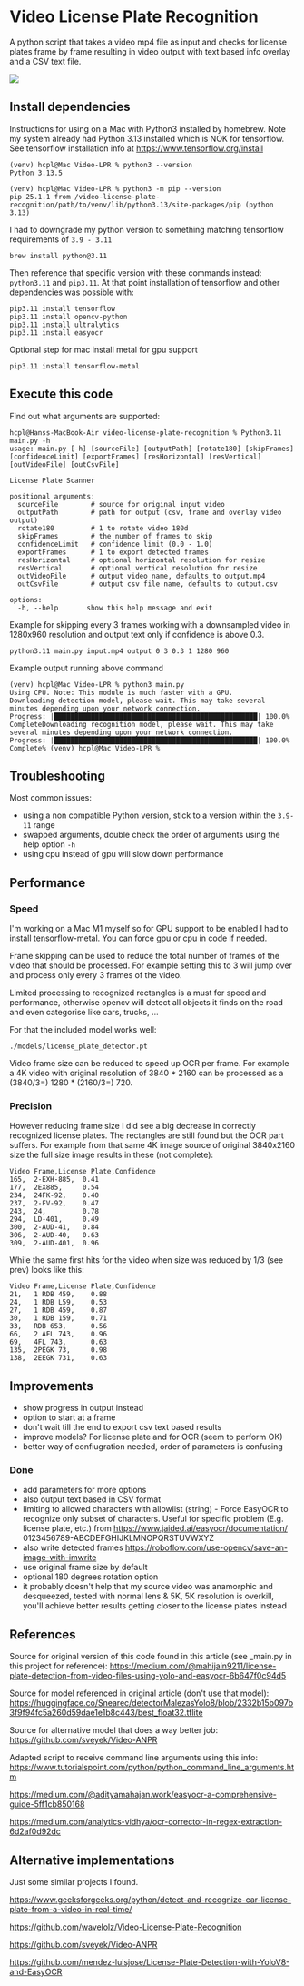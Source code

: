 # Video License Plate Recognition

A python script that takes a video mp4 file as input and checks for license plates frame by frame
resulting in video output with text based info overlay and a CSV text file. 

<img src="https://github.com/hanscappelle/video-license-plate-recognition/blob/main/frame-309.JPG"/>

## Install dependencies

Instructions for using on a Mac with Python3 installed by homebrew. 
Note my system already had Python 3.13 installed which is NOK for tensorflow.
See tensorflow installation info at https://www.tensorflow.org/install

```
(venv) hcpl@Mac Video-LPR % python3 --version
Python 3.13.5

(venv) hcpl@Mac Video-LPR % python3 -m pip --version
pip 25.1.1 from /video-license-plate-recognition/path/to/venv/lib/python3.13/site-packages/pip (python 3.13)
```

I had to downgrade my python version to something matching tensorflow requirements of `3.9 - 3.11`

```
brew install python@3.11
```

Then reference that specific version with these commands instead: `python3.11` and `pip3.11`. 
At that point installation of tensorflow and other dependencies was possible with:

```
pip3.11 install tensorflow
pip3.11 install opencv-python
pip3.11 install ultralytics
pip3.11 install easyocr
```

Optional step for mac install metal for gpu support
```
pip3.11 install tensorflow-metal
```

## Execute this code

Find out what arguments are supported:

```
hcpl@Hanss-MacBook-Air video-license-plate-recognition % Python3.11 main.py -h
usage: main.py [-h] [sourceFile] [outputPath] [rotate180] [skipFrames] [confidenceLimit] [exportFrames] [resHorizontal] [resVertical] [outVideoFile] [outCsvFile]

License Plate Scanner

positional arguments:
  sourceFile        # source for original input video
  outputPath        # path for output (csv, frame and overlay video output)
  rotate180         # 1 to rotate video 180d
  skipFrames        # the number of frames to skip 
  confidenceLimit   # confidence limit (0.0 - 1.0)
  exportFrames      # 1 to export detected frames 
  resHorizontal     # optional horizontal resolution for resize
  resVertical       # optional vertical resolution for resize
  outVideoFile      # output video name, defaults to output.mp4
  outCsvFile        # output csv file name, defaults to output.csv

options:
  -h, --help       show this help message and exit
```

Example for skipping every 3 frames working with a downsampled video in 1280x960 resolution 
and output text only if confidence is above 0.3.

```
python3.11 main.py input.mp4 output 0 3 0.3 1 1280 960
```

Example output running above command

```
(venv) hcpl@Mac Video-LPR % python3 main.py         
Using CPU. Note: This module is much faster with a GPU.
Downloading detection model, please wait. This may take several minutes depending upon your network connection.
Progress: |██████████████████████████████████████████████████| 100.0% CompleteDownloading recognition model, please wait. This may take several minutes depending upon your network connection.
Progress: |██████████████████████████████████████████████████| 100.0% Complete% (venv) hcpl@Mac Video-LPR % 
```

## Troubleshooting

Most common issues:
- using a non compatible Python version, stick to a version within the `3.9-11` range 
- swapped arguments, double check the order of arguments using the help option `-h`
- using cpu instead of gpu will slow down performance

## Performance

### Speed

I'm working on a Mac M1 myself so for GPU support to be enabled I had to install tensorflow-metal. 
You can force gpu or cpu in code if needed.  

Frame skipping can be used to reduce the total number of frames of the video that should be processed. 
For example setting this to 3 will jump over and process only every 3 frames of the video.

Limited processing to recognized rectangles is a must for speed and performance, otherwise opencv
will detect all objects it finds on the road and even categorise like cars, trucks, ...

For that the included model works well:
```
./models/license_plate_detector.pt
```

Video frame size can be reduced to speed up OCR per frame. For example a 4K video with original
resolution of 3840 * 2160 can be processed as a (3840/3=) 1280 * (2160/3=) 720.

### Precision

However reducing frame size I did see a big decrease in correctly recognized license plates. The 
rectangles are still found but the OCR part suffers. For example from that same 4K image source
of original 3840x2160 size the full size image results in these (not complete):

```
Video Frame,License Plate,Confidence
165,  2-EXH-885,  0.41
177,  2EX885,     0.54
234,  24FK-92,    0.40
237,  2-FV-92,    0.47
243,  24,         0.78
294,  LD-401,     0.49
300,  2-AUD-41,   0.84
306,  2-AUD-40,   0.63
309,  2-AUD-401,  0.96
```

While the same first hits for the video when size was reduced by 1/3 (see prev) looks like this:

```
Video Frame,License Plate,Confidence
21,   1 RDB 459,    0.88
24,   1 RDB L59,    0.53
27,   1 RDB 459,    0.87
30,   1 RDB 159,    0.71
33,   RDB 653,      0.56
66,   2 AFL 743,    0.96
69,   4FL 743,      0.63
135,  2PEGK 73,     0.98
138,  2EEGK 731,    0.63
```

## Improvements

* show progress in output instead
* option to start at a frame
* don't wait till the end to export csv text based results
* improve models? For license plate and for OCR (seem to perform OK)
* better way of confiugration needed, order of parameters is confusing

### Done

* add parameters for more options
* also output text based in CSV format
* limiting to allowed characters with
  allowlist (string) - Force EasyOCR to recognize only subset of characters. Useful for specific problem (E.g. license plate, etc.)
  from https://www.jaided.ai/easyocr/documentation/
  0123456789-ABCDEFGHIJKLMNOPQRSTUVWXYZ
* also write detected frames https://roboflow.com/use-opencv/save-an-image-with-imwrite
* use original frame size by default
* optional 180 degrees rotation option
* it probably doesn't help that my source video was anamorphic and desqueezed, tested with normal lens & 5K, 
  5K resolution is overkill, you'll achieve better results getting closer to the license plates instead

## References

Source for original version of this code found in this article (see _main.py in this project for reference): 
https://medium.com/@mahijain9211/license-plate-detection-from-video-files-using-yolo-and-easyocr-6b647f0c94d5

Source for model referenced in original article (don't use that model): 
https://huggingface.co/Snearec/detectorMalezasYolo8/blob/2332b15b097b3f9f94fc5a260d59dae1e1b8c443/best_float32.tflite

Source for alternative model that does a way better job: 
https://github.com/sveyek/Video-ANPR

Adapted script to receive command line arguments using this info:
https://www.tutorialspoint.com/python/python_command_line_arguments.htm

https://medium.com/@adityamahajan.work/easyocr-a-comprehensive-guide-5ff1cb850168

https://medium.com/analytics-vidhya/ocr-corrector-in-regex-extraction-6d2af0d92dc

## Alternative implementations

Just some similar projects I found. 

https://www.geeksforgeeks.org/python/detect-and-recognize-car-license-plate-from-a-video-in-real-time/

https://github.com/wavelolz/Video-License-Plate-Recognition

https://github.com/sveyek/Video-ANPR

https://github.com/mendez-luisjose/License-Plate-Detection-with-YoloV8-and-EasyOCR

